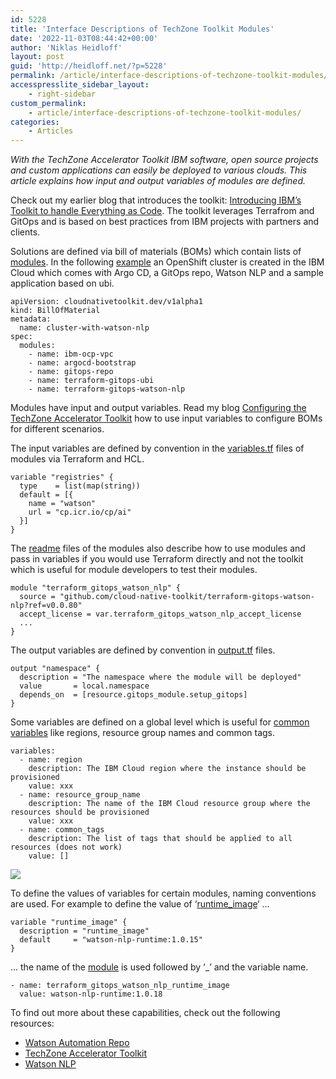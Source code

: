 ```yaml
---
id: 5228
title: 'Interface Descriptions of TechZone Toolkit Modules'
date: '2022-11-03T08:44:42+00:00'
author: 'Niklas Heidloff'
layout: post
guid: 'http://heidloff.net/?p=5228'
permalink: /article/interface-descriptions-of-techzone-toolkit-modules/
accesspresslite_sidebar_layout:
    - right-sidebar
custom_permalink:
    - article/interface-descriptions-of-techzone-toolkit-modules/
categories:
    - Articles
---
```


*With the TechZone Accelerator Toolkit IBM software, open source projects and custom applications can easily be deployed to various clouds. This article explains how input and output variables of modules are defined.*

Check out my earlier blog that introduces the toolkit: [Introducing IBM’s Toolkit to handle Everything as Code](http://heidloff.net/article/introducing-ibms-toolkit-to-handle-everything-as-code/). The toolkit leverages Terrafrom and GitOps and is based on best practices from IBM projects with partners and clients.

Solutions are defined via bill of materials (BOMs) which contain lists of [modules](https://modules.cloudnativetoolkit.dev/). In the following [example](https://github.com/IBM/watson-automation/blob/main/roks-new-nlp/bom.yaml) an OpenShift cluster is created in the IBM Cloud which comes with Argo CD, a GitOps repo, Watson NLP and a sample application based on ubi.

```
apiVersion: cloudnativetoolkit.dev/v1alpha1
kind: BillOfMaterial
metadata:
  name: cluster-with-watson-nlp
spec:
  modules:
    - name: ibm-ocp-vpc
    - name: argocd-bootstrap
    - name: gitops-repo
    - name: terraform-gitops-ubi
    - name: terraform-gitops-watson-nlp
```

Modules have input and output variables. Read my blog [Configuring the TechZone Accelerator Toolkit](http://heidloff.net/article/configuring-the-techzone-accelerator-toolkit/) how to use input variables to configure BOMs for different scenarios.

The input variables are defined by convention in the [variables.tf](https://github.com/cloud-native-toolkit/terraform-gitops-watson-nlp/blob/main/variables.tf) files of modules via Terraform and HCL.

```
variable "registries" {
  type    = list(map(string))
  default = [{
    name = "watson"
    url = "cp.icr.io/cp/ai"
  }]
}
```

The [readme](https://github.com/cloud-native-toolkit/terraform-gitops-watson-nlp#3-example-usage) files of the modules also describe how to use modules and pass in variables if you would use Terraform directly and not the toolkit which is useful for module developers to test their modules.

```
module "terraform_gitops_watson_nlp" {
  source = "github.com/cloud-native-toolkit/terraform-gitops-watson-nlp?ref=v0.0.80"
  accept_license = var.terraform_gitops_watson_nlp_accept_license
  ...
}
```

The output variables are defined by convention in [output.tf](https://github.com/cloud-native-toolkit/terraform-gitops-watson-nlp/blob/main/outputs.tf) files.

```
output "namespace" {
  description = "The namespace where the module will be deployed"
  value       = local.namespace
  depends_on  = [resource.gitops_module.setup_gitops]
}
```

Some variables are defined on a global level which is useful for [common variables](https://github.com/IBM/watson-automation/blob/main/roks-new-nlp/output/cluster-with-watson-nlp/variables-template.yaml) like regions, resource group names and common tags.

```
variables:
  - name: region
    description: The IBM Cloud region where the instance should be provisioned
    value: xxx
  - name: resource_group_name
    description: The name of the IBM Cloud resource group where the resources should be provisioned
    value: xxx
  - name: common_tags 
    description: The list of tags that should be applied to all resources (does not work)
    value: []
```

![](../../wp-content/uploads/2022/11/Screenshot-2022-11-03-at-09.36.24.png)

To define the values of variables for certain modules, naming conventions are used. For example to define the value of ‘[runtime\_image](https://github.com/cloud-native-toolkit/terraform-gitops-watson-nlp/blob/main/variables.tf#L110-L113)‘ …

```
variable "runtime_image" {
  description = "runtime_image"
  default     = "watson-nlp-runtime:1.0.15"
}
```

… the name of the [module](https://github.com/IBM/watson-automation/blob/main/roks-new-nlp/output/cluster-with-watson-nlp/variables-template.yaml#L45) is used followed by ‘\_’ and the variable name.

```
- name: terraform_gitops_watson_nlp_runtime_image
  value: watson-nlp-runtime:1.0.18
```

To find out more about these capabilities, check out the following resources:

- [Watson Automation Repo](https://github.com/IBM/watson-automation)
- [TechZone Accelerator Toolkit](https://operate.cloudnativetoolkit.dev/)
- [Watson NLP](https://www.ibm.com/docs/en/watson-libraries?topic=watson-natural-language-processing-library-embed-home)